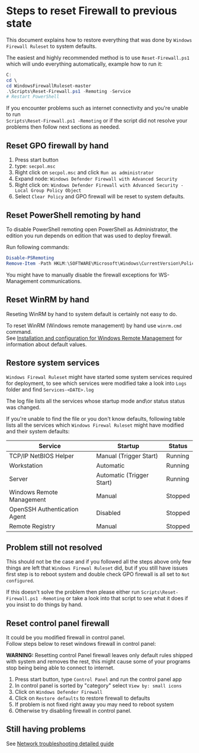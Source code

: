 
# Steps to reset Firewall to previous state

This document explains how to restore everything that was done by `Windows Firewall Ruleset` to
system defaults.

The easiest and highly recommended method is to use `Reset-Firewall.ps1` which will undo everything
automatically, example how to run it:

```powershell
C:
cd \
cd WindowsFirewallRuleset-master
.\Scripts\Reset-Firewall.ps1 -Remoting -Service
# Restart PowerShell
```

If you encounter problems such as internet connectivity and you're unable to run\
`Scripts\Reset-Firewall.ps1 -Remoting` or if the script did not resolve your problems then follow
next sections as needed.

## Reset GPO firewall by hand

1. Press start button
2. type: `secpol.msc`
3. Right click on `secpol.msc` and click `Run as administrator`
4. Expand node: `Windows Defender Firewall with Advanced Security`
5. Right click on: `Windows Defender Firewall with Advanced Security - Local Group Policy Object`
6. Select `Clear Policy` and GPO firewall will be reset to system defaults.

## Reset PowerShell remoting by hand

To disable PowerShell remoting open PowerShell as Administrator, the edition you run depends on
edition that was used to deploy firewall.

Run following commands:

```powershell
Disable-PSRemoting
Remove-Item -Path HKLM:\SOFTWARE\Microsoft\Windows\CurrentVersion\Policies\System\LocalAccountTokenFilterPolicy -ErrorAction Ignore
```

You might have to manually disable the firewall exceptions for WS-Management communications.

## Reset WinRM by hand

Reseting WinRM by hand to system default is certainly not easy to do.

To reset WinRM (Windows remote management) by hand use `winrm.cmd` command.\
See [Installation and configuration for Windows Remote Management][configure winrm] for information
about default values.

## Restore system services

`Windows Firewal Ruleset` might have started some system services required for deployment, to see
which services were modified take a look into `Logs` folder and find `Services-<DATE>.log`

The log file lists all the services whose startup mode and\or status status was changed.

If you're unable to find the file or you don't know defaults, following table lists all the services
which `Windows Firewal Ruleset` might have modified and their system defaults:

| Service                      | Startup                   | Status  |
|------------------------------|---------------------------|---------|
| TCP/IP NetBIOS Helper        | Manual (Trigger Start)    | Running |
| Workstation                  | Automatic                 | Running |
| Server                       | Automatic (Trigger Start) | Running |
| Windows Remote Management    | Manual                    | Stopped |
| OpenSSH Authentication Agent | Disabled                  | Stopped |
| Remote Registry              | Manual                    | Stopped |

## Problem still not resolved

This should not be the case and if you followed all the steps above only few things are left that
`Windows Firewal Ruleset` did, but if you still have issues first step is to reboot system and
double check GPO firewall is all set to `Not configured`.

If this doesn't solve the problem then please either run `Scripts\Reset-Firewall.ps1 -Remoting` or
take a look into that script to see what it does if you insist to do things by hand.

## Reset control panel firewall

It could be you modified firewall in control panel.\
Follow steps below to reset windows firewall in control panel:

**WARNING:** Resetting control Panel firewall leaves only default rules shipped with system and
removes the rest, this might cause some of your programs stop being being able to connect to
internet.

1. Press start button, type `Control Panel` and run the control panel app
2. In control panel is sorted by "category" select `View by: small icons`
3. Click on `Windows Defender Firewall`
4. Click on `Restore defaults` to restore firewall to defaults
5. If problem is not fixed right away you may need to reboot system
6. Otherwise try disabling firewall in control panel.

## Still having problems

See [Network troubleshooting detailed guide](NetworkTroubleshooting.md)

[configure winrm]: https://docs.microsoft.com/en-us/windows/win32/winrm/installation-and-configuration-for-windows-remote-management
